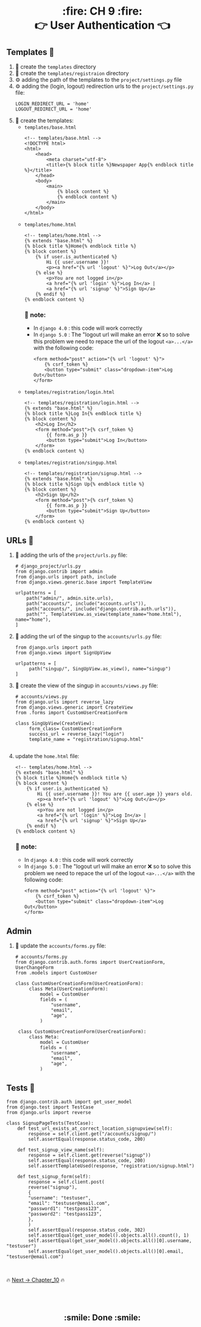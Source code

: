 <h1 align='center'> :fire: CH 9 :fire: <br> 👉 User Authentication 👈</h1>

## Templates :page_facing_up:
1. :file_folder: create the `templates` directory
2. :file_folder: create the `templates/registraion` directory
3. ⚙️ adding the path of the templates to the `project/settings.py` file
4. ⚙️ adding the (login, logout) redirection urls to the `project/settings.py` file:
   ```
   LOGIN_REDIRECT_URL = 'home'
   LOGOUT_REDIRECT_URL = 'home'
   ```
5. :page_facing_up: create the templates:
   - `templates/base.html`
        ```
        <!-- templates/base.html -->
        <!DOCTYPE html>
        <html>
            <head>
                <meta charset="utf-8">
                <title>{% block title %}Newspaper App{% endblock title %}</title>
            </head>
            <body>
                <main>
                    {% block content %}
                    {% endblock content %}
                </main>
            </body>
        </html>
        ```
   - `templates/home.html`
        ```
        <!-- templates/home.html -->
        {% extends "base.html" %}
        {% block title %}Home{% endblock title %}
        {% block content %}
            {% if user.is_authenticated %}
                Hi {{ user.username }}!
                <p><a href="{% url 'logout' %}">Log Out</a></p>
            {% else %}
                <p>You are not logged in</p>
                <a href="{% url 'login' %}">Log In</a> |
                <a href="{% url 'signup' %}">Sign Up</a>
            {% endif %}
        {% endblock content %}
        ```
        ### :pushpin: note:
        - In `django 4.0` : this code will work correctly
        - In `django 5.0` : The "logout url will make an error :x: so to solve this problem we need to repace the url of the logout `<a>...</a>` with the following code:
            ```
            <form method="post" action="{% url 'logout' %}">
                {% csrf_token %}
                <button type="submit" class="dropdown-item">Log Out</button>
            </form>
            ```
   - `templates/registration/login.html`
        ```
        <!-- templates/registration/login.html -->
        {% extends "base.html" %}
        {% block title %}Log In{% endblock title %}
        {% block content %}
            <h2>Log In</h2>
            <form method="post">{% csrf_token %}
                {{ form.as_p }}
                <button type="submit">Log In</button>
            </form>
        {% endblock content %}
        ```
   - `templates/registration/singup.html`
        ```
        <!-- templates/registration/signup.html -->
        {% extends "base.html" %}
        {% block title %}Sign Up{% endblock title %}
        {% block content %}
            <h2>Sign Up</h2>
            <form method="post">{% csrf_token %}
                {{ form.as_p }}
                <button type="submit">Sign Up</button>
            </form>
        {% endblock content %}
        ```
## URLs :link:
1. :link: adding the urls of the `project/urls.py` file:
    ```
    # django_project/urls.py
    from django.contrib import admin
    from django.urls import path, include 
    from django.views.generic.base import TemplateView 

    urlpatterns = [
        path("admin/", admin.site.urls),
        path("accounts/", include("accounts.urls")), 
        path("accounts/", include("django.contrib.auth.urls")), 
        path("", TemplateView.as_view(template_name="home.html"), name="home"), 
    ]
    ```

2. :link: adding the url of the singup to the `accounts/urls.py` file:
   ```
   from django.urls import path
   from django.views import SignUpView

   urlpatterns = [
        path("singup/", SingUpView.as_view(), name="singup")
   ]
   ```
3. :eyes: create the view of the singup in `accounts/views.py` file:
   ```
   # accounts/views.py
   from django.urls import reverse_lazy
   from django.views.generic import CreateView
   from .forms import CustomUserCreationForm

   class SingUpView(CreateView):
        form_class= CustomUserCreationForm
        success_url = reverse_lazy("login")
        template_name = "registration/signup.html"


   ```
4. update the `home.html` file:
    ```
    <!-- templates/home.html -->
    {% extends "base.html" %}
    {% block title %}Home{% endblock title %}
    {% block content %}
        {% if user.is_authenticated %}
            Hi {{ user.username }}! You are {{ user.age }} years old.
            <p><a href="{% url 'logout' %}">Log Out</a></p>
        {% else %}
            <p>You are not logged in</p>
            <a href="{% url 'login' %}">Log In</a> |
            <a href="{% url 'signup' %}">Sign Up</a>
        {% endif %}
    {% endblock content %}
    ```
    ### :pushpin: note:
    - In `django 4.0` : this code will work correctly
    - In `django 5.0` : The "logout url will make an error :x: so to solve this problem we need to repace the url of the logout `<a>...</a>` with the following code:
        ```
        <form method="post" action="{% url 'logout' %}">
            {% csrf_token %}
            <button type="submit" class="dropdown-item">Log Out</button>
        </form>
        ```

## Admin
1. :page_facing_up: update the `accounts/forms.py` file:
   ```
   # accounts/forms.py
   from django.contrib.auth.forms import UserCreationForm, UserChangeForm
   from .models import CustomUser

   class CustomUserCreationForm(UserCreationForm):
        class Meta(UserCreationForm):
            model = CustomUser
            fields = (
                "username",
                "email",
                "age",
            )

    class CustomUserCreationForm(UserCreationForm):
        class Meta:
            model = CustomUser
            fields = (
                "username",
                "email",
                "age",
            )

   ```

## Tests :mag_right:
```
from django.contrib.auth import get_user_model
from django.test import TestCase
from django.urls import reverse

class SignupPageTests(TestCase):
    def test_url_exists_at_correct_location_signupview(self):
        response = self.client.get("/accounts/signup/")
        self.assertEqual(response.status_code, 200)

    def test_signup_view_name(self):
        response = self.client.get(reverse("signup"))
        self.assertEqual(response.status_code, 200)
        self.assertTemplateUsed(response, "registration/signup.html")

    def test_signup_form(self):
        response = self.client.post(
        reverse("signup"),
        {
        "username": "testuser",
        "email": "testuser@email.com",
        "password1": "testpass123",
        "password2": "testpass123",
        },
        )
        self.assertEqual(response.status_code, 302)
        self.assertEqual(get_user_model().objects.all().count(), 1)
        self.assertEqual(get_user_model().objects.all()[0].username, "testuser")
        self.assertEqual(get_user_model().objects.all()[0].email, "testuser@email.com")
```

<br>

🔥 [Next -> Chapter_10]() 🔥

<br>
<br>
<h2 align="center"> :smile: Done :smile: </h2>